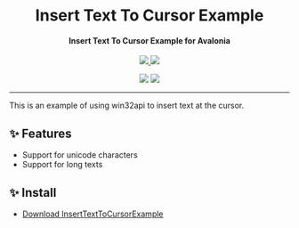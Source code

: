 <h1 align="center">Insert Text To Cursor Example</h1>
<h4 align="center">Insert Text To Cursor Example for Avalonia</h4>

<p align="center">
  <a href="https://dotnet.microsoft.com">
    <img src="http://img.shields.io/badge/.NET-9.0-1e90ff?style=for-the-badge"/>
  </a>
  <a href="https://avaloniaui.net">
    <img src="http://img.shields.io/badge/Avalonia-11.2-1e90ff?style=for-the-badge"/>
  </a>
</p>

<p align="center">
  <img src="https://img.shields.io/badge/English-lightgray?style=for-the-badge"/>
  <a href="README/zh-cn.md">
    <img src="https://img.shields.io/badge/简体中文-1e90ff?style=for-the-badge"/>
  </a>
</p>

---

This is an example of using win32api to insert text at the cursor.

## ✨ Features

- Support for unicode characters
- Support for long texts

## ✨ Install

- [Download InsertTextToCursorExample](https://github.com/suoyukii/InsertTextToCursorExample/releases)
